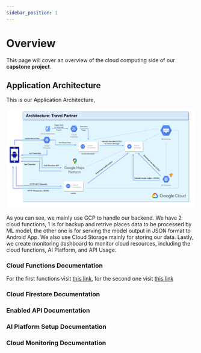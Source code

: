 ```yaml
---
sidebar_position: 1
---
```


# Overview

This page will cover an overview of the cloud computing side of our **capstone project**.

## Application Architecture

This is our Application Architecture,

![app architecture](/img/overview.png)

As you can see, we mainly use GCP to handle our backend. We have 2 cloud functions, 1 is for backup and retrive places data to be processed by ML model, the other one is for serving the model output in JSON format to Android App. We also use Cloud Storage mainly for storing our data. Lastly, we create monitoring dashboard to monitor cloud resources, including the cloud functions, AI Platform, and API Usage.

### Cloud Functions Documentation

For the first functions visit [this link](cloud-functions/firestoreScheduler), for the second one visit [this link](cloud-functions/models)

### Cloud Firestore Documentation

### Enabled API Documentation

### AI Platform Setup Documentation

### Cloud Monitoring Documentation
